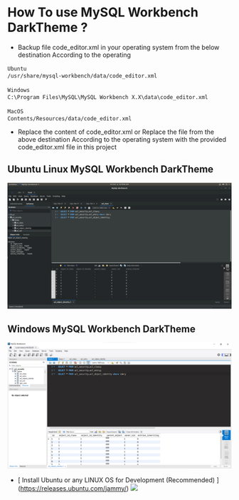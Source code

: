 # How To use MySQL Workbench DarkTheme ?

* Backup file code_editor.xml in your operating system from the below destination
  According to the operating

````
Ubuntu  
/usr/share/mysql-workbench/data/code_editor.xml

Windows
C:\Program Files\MySQL\MySQL Workbench X.X\data\code_editor.xml

MacOS
Contents/Resources/data/code_editor.xml
````
* Replace the content of code_editor.xml 
 or Replace the file
  from the above destination
  According to the operating
  system with the provided code_editor.xml file in this project

## Ubuntu Linux MySQL Workbench DarkTheme
![img.png](image/UbuntuLinuxMysqldarkTheme.png)

## Windows MySQL Workbench DarkTheme
![img.png](image/WindowsMysqldarkTheme.png)

* [ Install Ubuntu or any LINUX OS for Development (Recommended)  ]
  (https://releases.ubuntu.com/jammy/)
  <img src="https://assets.ubuntu.com/v1/a7e3c509-Canonical%20Ubuntu.svg" style="height: 40px">